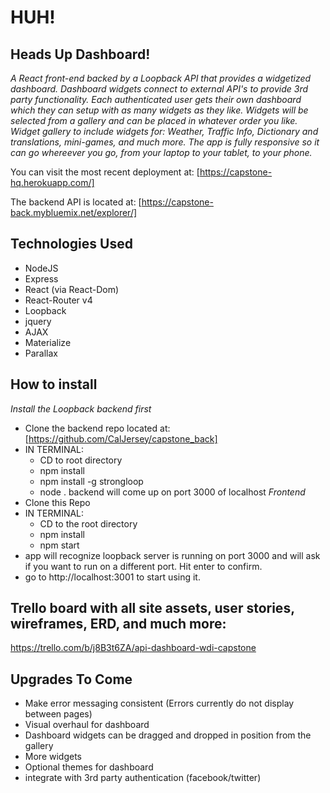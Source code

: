 # HUH!
## Heads Up Dashboard!

*A React front-end backed by a Loopback API that provides a widgetized dashboard. Dashboard widgets connect to external API's to provide 3rd party functionality. Each authenticated user gets their own dashboard which they can setup with as many widgets as they like. Widgets will be selected from a gallery and can be placed in whatever order you like. Widget gallery to include widgets for: Weather, Traffic Info, Dictionary and translations, mini-games, and much more. The app is fully responsive so it can go whereever you go, from your laptop to your tablet, to your phone.*

You can visit the most recent deployment at: [https://capstone-hq.herokuapp.com/]

The backend API is located at: [https://capstone-back.mybluemix.net/explorer/]

## Technologies Used
 * NodeJS
 * Express
 * React (via React-Dom)
 * React-Router v4
 * Loopback
 * jquery
 * AJAX
 * Materialize
 * Parallax

## How to install
*Install the Loopback backend first*
 * Clone the backend repo located at: [https://github.com/CalJersey/capstone_back]
 * IN TERMINAL:
     * CD to root directory
     * npm install
     * npm install -g strongloop
     * node .
backend will come up on port 3000 of localhost
*Frontend*
 * Clone this Repo
 * IN TERMINAL:
     * CD to the root directory
     * npm install
     * npm start
 * app will recognize loopback server is running on port 3000 and will ask if you want to run on a different port. Hit enter to confirm.
 * go to http://localhost:3001 to start using it.

## Trello board with all site assets, user stories, wireframes, ERD, and much more:
https://trello.com/b/j8B3t6ZA/api-dashboard-wdi-capstone

## Upgrades To Come
 * Make error messaging consistent (Errors currently do not display between pages)
 * Visual overhaul for dashboard
 * Dashboard widgets can be dragged and dropped in position from the gallery
 * More widgets
 * Optional themes for dashboard
 * integrate with 3rd party authentication (facebook/twitter)
